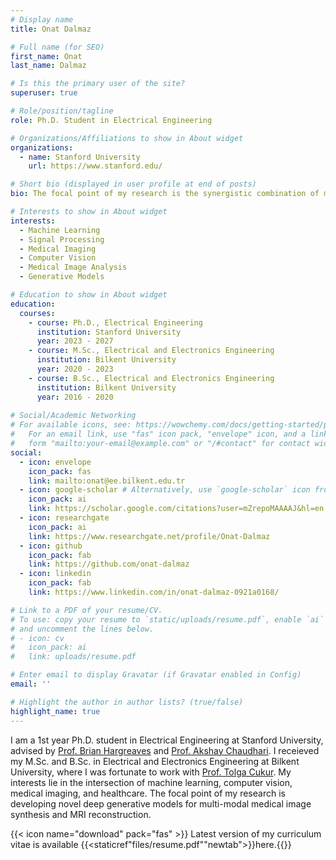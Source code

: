 ```yaml
---
# Display name
title: Onat Dalmaz

# Full name (for SEO)
first_name: Onat
last_name: Dalmaz

# Is this the primary user of the site?
superuser: true

# Role/position/tagline
role: Ph.D. Student in Electrical Engineering

# Organizations/Affiliations to show in About widget
organizations:
  - name: Stanford University
    url: https://www.stanford.edu/

# Short bio (displayed in user profile at end of posts)
bio: The focal point of my research is the synergistic combination of machine learning and medical imaging.

# Interests to show in About widget
interests:
  - Machine Learning
  - Signal Processing
  - Medical Imaging
  - Computer Vision
  - Medical Image Analysis
  - Generative Models

# Education to show in About widget
education:
  courses:
    - course: Ph.D., Electrical Engineering
      institution: Stanford University
      year: 2023 - 2027
    - course: M.Sc., Electrical and Electronics Engineering
      institution: Bilkent University
      year: 2020 - 2023
    - course: B.Sc., Electrical and Electronics Engineering
      institution: Bilkent University
      year: 2016 - 2020
      
# Social/Academic Networking
# For available icons, see: https://wowchemy.com/docs/getting-started/page-builder/#icons
#   For an email link, use "fas" icon pack, "envelope" icon, and a link in the
#   form "mailto:your-email@example.com" or "/#contact" for contact widget.
social:
  - icon: envelope
    icon_pack: fas
    link: mailto:onat@ee.bilkent.edu.tr
  - icon: google-scholar # Alternatively, use `google-scholar` icon from `ai` icon pack
    icon_pack: ai
    link: https://scholar.google.com/citations?user=mZrepoMAAAAJ&hl=en
  - icon: researchgate
    icon_pack: ai
    link: https://www.researchgate.net/profile/Onat-Dalmaz
  - icon: github
    icon_pack: fab
    link: https://github.com/onat-dalmaz
  - icon: linkedin
    icon_pack: fab
    link: https://www.linkedin.com/in/onat-dalmaz-0921a0168/

# Link to a PDF of your resume/CV.
# To use: copy your resume to `static/uploads/resume.pdf`, enable `ai` icons in `params.yaml`,
# and uncomment the lines below.
# - icon: cv
#   icon_pack: ai
#   link: uploads/resume.pdf

# Enter email to display Gravatar (if Gravatar enabled in Config)
email: ''

# Highlight the author in author lists? (true/false)
highlight_name: true
---
```


I am a 1st year Ph.D. student in Electrical Engineering at Stanford University, advised by [Prof. Brian Hargreaves](https://med.stanford.edu/profiles/brian-hargreaves#bio) and [Prof. Akshay Chaudhari](https://profiles.stanford.edu/akshay-chaudhari). I receieved my M.Sc. and B.Sc. in Electrical and Electronics Engineering at Bilkent University, where I was fortunate to work with [Prof. Tolga Cukur](http://kilyos.ee.bilkent.edu.tr/~cukur/). My interests lie in the intersection of machine learning, computer vision, medical imaging, and healthcare. The focal point of my research is developing novel deep generative models for multi-modal medical image synthesis and MRI reconstruction.





{{< icon name="download" pack="fas" >}} Latest version of my curriculum vitae is available {{<staticref"files/resume.pdf""newtab">}}here.{{</staticref>}}
